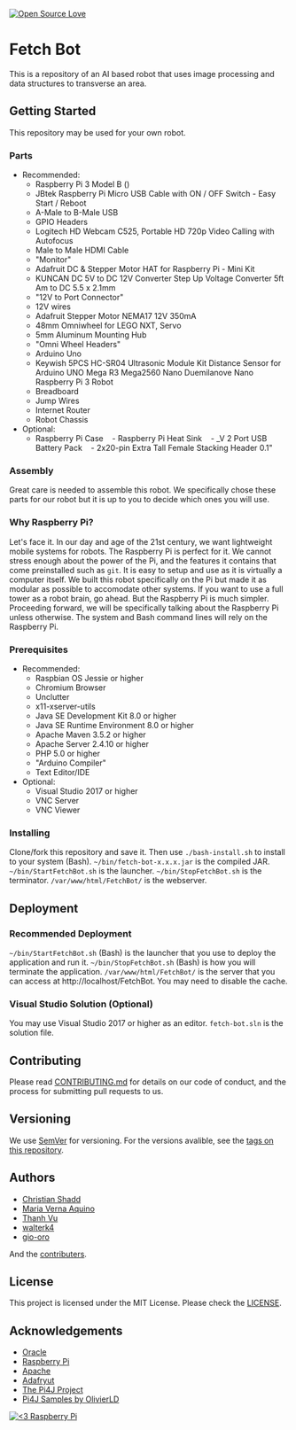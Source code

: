[![Open Source Love](https://badges.frapsoft.com/os/mit/mit.png?v=102)](https://github.com/ellerbrock/open-source-badge/)

# Fetch Bot
This is a repository of an AI based robot that uses image processing and data structures to transverse an area.

## Getting Started
This repository may be used for your own robot.

### Parts
* Recommended:
    - Raspberry Pi 3 Model B ()
    - JBtek Raspberry Pi Micro USB Cable with ON / OFF Switch - Easy Start / Reboot
    - A-Male to B-Male USB
    - GPIO Headers
    - Logitech HD Webcam C525, Portable HD 720p Video Calling with Autofocus
    - Male to Male HDMI Cable
    - "Monitor"
    - Adafruit DC & Stepper Motor HAT for Raspberry Pi - Mini Kit
    - KUNCAN DC 5V to DC 12V Converter Step Up Voltage Converter 5ft Am to DC 5.5 x 2.1mm
    - "12V to Port Connector"
    - 12V wires
    - Adafruit Stepper Motor NEMA17 12V 350mA
    - 48mm Omniwheel for LEGO NXT, Servo 
    - 5mm Aluminum Mounting Hub  
    - "Omni Wheel Headers"
    - Arduino Uno
    - Keywish 5PCS HC-SR04 Ultrasonic Module Kit Distance Sensor for Arduino UNO Mega R3 Mega2560 Nano Duemilanove Nano Raspberry Pi 3 Robot
    - Breadboard
    - Jump Wires
    - Internet Router
    - Robot Chassis
* Optional:
    - Raspberry Pi Case
    - Raspberry Pi Heat Sink
    - _V 2 Port USB Battery Pack
    - 2x20-pin Extra Tall Female Stacking Header 0.1"

### Assembly
Great care is needed to assemble this robot.
We specifically chose these parts for our robot but it is up to you to decide which ones you will use.

### Why Raspberry Pi?
Let's face it. In our day and age of the 21st century, we want lightweight mobile systems for robots. The Raspberry Pi is perfect for it.
We cannot stress enough about the power of the Pi, and the features it contains that come preinstalled such as ``git``.
It is easy to setup and use as it is virtually a computer itself.
We built this robot specifically on the Pi but made it as modular as possible to accomodate other systems.
If you want to use a full tower as a robot brain, go ahead. But the Raspberry Pi is much simpler.
Proceeding forward, we will be specifically talking about the Raspberry Pi unless otherwise. The system and Bash command lines will rely on the Raspberry Pi.

### Prerequisites
* Recommended:
    - Raspbian OS Jessie or higher
    - Chromium Browser
    - Unclutter
    - x11-xserver-utils
    - Java SE Development Kit 8.0 or higher
    - Java SE Runtime Environment 8.0 or higher
    - Apache Maven 3.5.2 or higher
    - Apache Server 2.4.10 or higher
    - PHP 5.0 or higher
    - "Arduino Compiler"
    - Text Editor/IDE
* Optional:
    - Visual Studio 2017 or higher
    - VNC Server
    - VNC Viewer

### Installing
Clone/fork this repository and save it. Then use ``./bash-install.sh`` to install to your system (Bash).
``~/bin/fetch-bot-x.x.x.jar`` is the compiled JAR.
``~/bin/StartFetchBot.sh`` is the launcher.
``~/bin/StopFetchBot.sh`` is the terminator.
``/var/www/html/FetchBot/`` is the webserver.

## Deployment

### Recommended Deployment
``~/bin/StartFetchBot.sh`` (Bash) is the launcher that you use to deploy the application and run it. ``~/bin/StopFetchBot.sh`` (Bash) is how you will terminate the application.
``/var/www/html/FetchBot/`` is the server that you can access at http://localhost/FetchBot. You may need to disable the cache.

### Visual Studio Solution (Optional)
You may use Visual Studio 2017 or higher as an editor. ``fetch-bot.sln`` is the solution file.

## Contributing
Please read [CONTRIBUTING.md](CONTRIBUTING.md) for details on our code of conduct, and the process for submitting pull requests to us.

## Versioning
We use [SemVer](http://semver.org/) for versioning. For the versions avalible, see the [tags on this repository](https://github.com/cshadd/fetch-bot/tags).

## Authors
* [Christian Shadd](https://github.com/cshadd)
* [Maria Verna Aquino](https://github.com/anrev09)
* [Thanh Vu](https://github.com/Vu-Thanh)
* [walterk4](https://github.com/walterk4)
* [gio-oro](https://github.com/gio-oro)

And the [contributers](https://github.com/cshadd/fetch-bot/graphs/contributors).

## License
This project is licensed under the MIT License. Please check the [LICENSE](LICENSE).

## Acknowledgements
* [Oracle](https://www.oracle.com/)
* [Raspberry Pi](https://www.raspberrypi.org/)
* [Apache](https://www.apache.org/)
* [Adafryut](https://www.adafruit.com/)
* [The Pi4J Project](http://pi4j.com/)
* [Pi4J Samples by OlivierLD](https://github.com/OlivierLD/raspberry-pi4j-samples)

[![<3 Raspberry Pi](https://www.raspberrypi.org/app/uploads/2017/06/Powered-by-Raspberry-Pi-Logo_Outline-Colour-Screen-500x153.png)](https://www.raspberrypi.org/)
